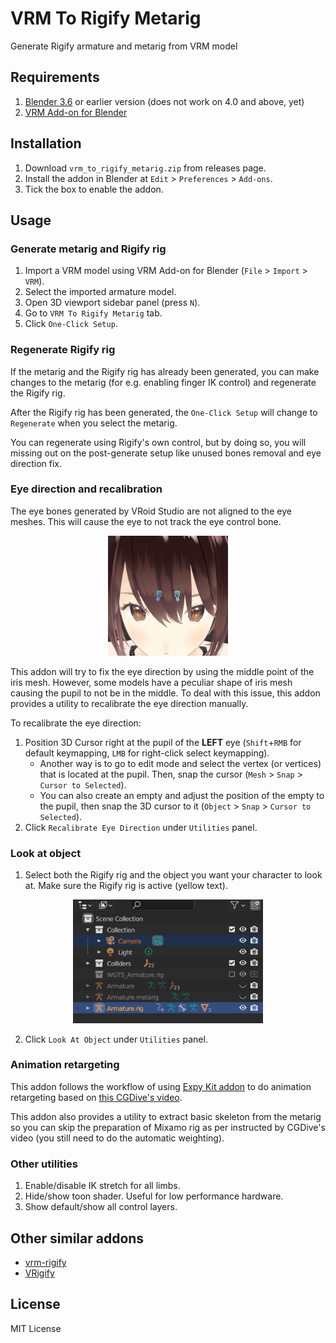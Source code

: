 # VRM To Rigify Metarig

Generate Rigify armature and metarig from VRM model

## Requirements

1. [Blender 3.6](https://www.blender.org/download/lts/) or earlier version (does not work on 4.0 and above, yet)
2. [VRM Add-on for Blender](https://vrm-addon-for-blender.info/en/)

## Installation

1. Download `vrm_to_rigify_metarig.zip` from releases page.
2. Install the addon in Blender at `Edit` > `Preferences` > `Add-ons`.
3. Tick the box to enable the addon.

## Usage

### Generate metarig and Rigify rig

1. Import a VRM model using VRM Add-on for Blender (`File` > `Import` > `VRM`).
2. Select the imported armature model.
3. Open 3D viewport sidebar panel (press `N`).
4. Go to `VRM To Rigify Metarig` tab.
5. Click `One-Click Setup`.

### Regenerate Rigify rig

If the metarig and the Rigify rig has already been generated, you can make changes to the metarig (for e.g. enabling finger IK control) and regenerate the Rigify rig.

After the Rigify rig has been generated, the `One-Click Setup` will change to `Regenerate` when you select the metarig.

You can regenerate using Rigify's own control, but by doing so, you will missing out on the post-generate setup like unused bones removal and eye direction fix.

### Eye direction and recalibration

The eye bones generated by VRoid Studio are not aligned to the eye meshes. This will cause the eye to not track the eye control bone.

<p align="center"><img src="docs/vrm_eye_bones_position.png" width="192px"></p>

This addon will try to fix the eye direction by using the middle point of the iris mesh. However, some models have a peculiar shape of iris mesh causing the pupil to not be in the middle. To deal with this issue, this addon provides a utility to recalibrate the eye direction manually.

To recalibrate the eye direction:

1. Position 3D Cursor right at the pupil of the **LEFT** eye (`Shift`+`RMB` for default keymapping, `LMB` for right-click select keymapping).
    - Another way is to go to edit mode and select the vertex (or vertices) that is located at the pupil. Then, snap the cursor (`Mesh` > `Snap` > `Cursor to Selected`).
    - You can also create an empty and adjust the position of the empty to the pupil, then snap the 3D cursor to it (`Object` > `Snap` > `Cursor to Selected`).
2. Click `Recalibrate Eye Direction` under `Utilities` panel.

### Look at object

1. Select both the Rigify rig and the object you want your character to look at. Make sure the Rigify rig is active (yellow text).

<p align="center"><img src="docs/look_at_selection.png" width="304px"></p>
   
2. Click `Look At Object` under `Utilities` panel.

### Animation retargeting

This addon follows the workflow of using [Expy Kit addon](https://github.com/pKrime/Expy-Kit) to do animation retargeting based on [this CGDive's video](https://youtu.be/ars_rEC3oP8?si=d97z7facNhoKuo4C&t=1266).

This addon also provides a utility to extract basic skeleton from the metarig so you can skip the preparation of Mixamo rig as per instructed by CGDive's video (you still need to do the automatic weighting).

### Other utilities

1. Enable/disable IK stretch for all limbs.
2. Hide/show toon shader. Useful for low performance hardware.
3. Show default/show all control layers.

## Other similar addons

- [vrm-rigify](https://github.com/nanoskript/vrm-rigify)
- [VRigify](https://github.com/Silvergust/VRigify)

## License

MIT License
